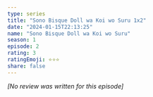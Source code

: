 ```yaml
---
type: series
title: "Sono Bisque Doll wa Koi wo Suru 1x2"
date: "2024-01-15T22:13:25"
name: "Sono Bisque Doll wa Koi wo Suru"
season: 1
episode: 2
rating: 3
ratingEmoji: ⭐️⭐️⭐️
share: false
---
```


*[No review was written for this episode]*
